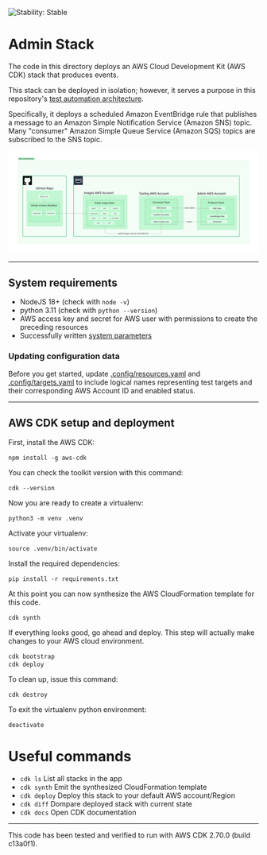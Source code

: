 ![Stability: Stable](https://img.shields.io/badge/stability-Stable-success.svg?style=for-the-badge)

# Admin Stack

The code in this directory deploys an AWS Cloud Development Kit (AWS CDK) stack that produces events.

This stack can be deployed in isolation; however, it serves a purpose in this repository's [test automation architecture](../README.md).

Specifically, it deploys a scheduled Amazon EventBridge rule that publishes a message to an Amazon Simple Notification Service (Amazon SNS) topic. Many "consumer" Amazon Simple Queue Service (Amazon SQS) topics are subscribed to the SNS topic.

![weathertop-high-level.png](../../docs/architecture_diagrams/png/weathertop-high-level-architecture.png)

---

## System requirements

- NodeJS 18+ (check with `node -v`)
- python 3.11 (check with `python --version`)
- AWS access key and secret for AWS user with permissions to create the preceding resources
- Successfully written [system parameters](#storing-system-parameters)

### Updating configuration data

Before you get started, update [.config/resources.yaml](../.config/resources.yaml) and [.config/targets.yaml](../.config/targets.yaml) to include logical names representing test targets and their corresponding AWS Account ID and enabled status.

---

## AWS CDK setup and deployment

First, install the AWS CDK:

```
npm install -g aws-cdk
```

You can check the toolkit version with this command:

```
cdk --version
```

Now you are ready to create a virtualenv:

```
python3 -m venv .venv
```

Activate your virtualenv:

```
source .venv/bin/activate
```

Install the required dependencies:

```
pip install -r requirements.txt
```

At this point you can now synthesize the AWS CloudFormation template for this code.

```
cdk synth
```

If everything looks good, go ahead and deploy. This step will actually make
changes to your AWS cloud environment.

```
cdk bootstrap
cdk deploy
```

To clean up, issue this command:

```
cdk destroy
```

To exit the virtualenv python environment:

```
deactivate
```

# Useful commands

- `cdk ls` List all stacks in the app
- `cdk synth` Emit the synthesized CloudFormation template
- `cdk deploy` Deploy this stack to your default AWS account/Region
- `cdk diff` Dompare deployed stack with current state
- `cdk docs` Open CDK documentation

---

This code has been tested and verified to run with AWS CDK 2.70.0 (build c13a0f1).
